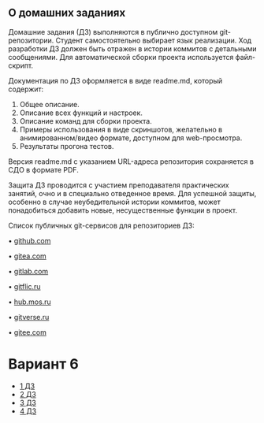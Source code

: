 ## О домашних заданиях
Домашние задания (ДЗ) выполняются в публично доступном git-репозитории. Студент самостоятельно выбирает язык реализации. Ход разработки ДЗ должен быть отражен в истории коммитов с детальными сообщениями. Для автоматической сборки проекта используется файл-скрипт.

Документация по ДЗ оформляется в виде readme.md, который содержит:
1. Общее описание.
2. Описание всех функций и настроек.
3. Описание команд для сборки проекта.
4. Примеры использования в виде скриншотов, желательно в анимированном/видео формате, доступном для web-просмотра.
5. Результаты прогона тестов.

Версия readme.md с указанием URL-адреса репозитория сохраняется в СДО в формате PDF.

Защита ДЗ проводится с участием преподавателя практических занятий, очно и в специально отведенное время. Для успешной защиты, особенно в случае неубедительной истории коммитов, может понадобиться добавить новые, несущественные функции в проект.

Список публичных git-сервисов для репозиториев ДЗ:

• [github.com](https://github.com/)

• [gitea.com](https://gitea.com/)

• [gitlab.com](https://gitlab.com/)

• [gitflic.ru](https://gitflic.ru/)

• [hub.mos.ru](https://hub.mos.ru/)

• [gitverse.ru](https://gitverse.ru/)

• [gitee.com](https://gitee.com/)

# Вариант 6
- [1 ДЗ](https://github.com/DrTECHNIC/Shell_Emulator)
- [2 ДЗ](https://github.com/DrTECHNIC/Command_Line_Tool)
- [3 ДЗ]()
- [4 ДЗ]()
